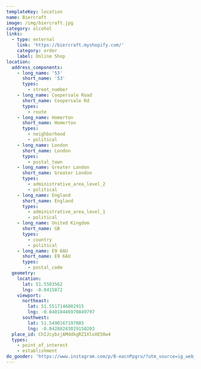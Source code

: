 ```yaml
---
templateKey: location
name: Biercraft
image: /img/biercraft.jpg
category: alcohol
links:
  - type: external
    link: 'https://biercraft.myshopify.com/'
    category: order
    label: Online Shop
location:
  address_components:
    - long_name: '53'
      short_name: '53'
      types:
        - street_number
    - long_name: Coopersale Road
      short_name: Coopersale Rd
      types:
        - route
    - long_name: Homerton
      short_name: Homerton
      types:
        - neighborhood
        - political
    - long_name: London
      short_name: London
      types:
        - postal_town
    - long_name: Greater London
      short_name: Greater London
      types:
        - administrative_area_level_2
        - political
    - long_name: England
      short_name: England
      types:
        - administrative_area_level_1
        - political
    - long_name: United Kingdom
      short_name: GB
      types:
        - country
        - political
    - long_name: E9 6AU
      short_name: E9 6AU
      types:
        - postal_code
  geometry:
    location:
      lat: 51.5503562
      lng: -0.0415872
    viewport:
      northeast:
        lat: 51.5517146802915
        lng: -0.04018446970849797
      southwest:
        lat: 51.5490167197085
        lng: -0.04288243029150203
  place_id: ChIJcybzjAMddkgRZIXloXE50w4
  types:
    - point_of_interest
    - establishment
do_gooder: 'https://www.instagram.com/p/B-eacnPpgru/?utm_source=ig_web_copy_link'
---
```

